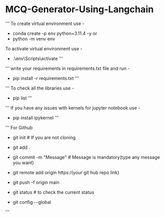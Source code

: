# MCQ-Generator-Using-Langchain

'''
To create virtual environment use - 
- conda create -p env python=3.11.4 -y
                or
- python -m venv env

To activate virtual environment use - 
 - .\env\Scripts\activate
'''


'''
write your requirements in requirements.txt file and run -
- pip install -r requirements.txt
'''

'''
To check all the libraries use - 
- pip list
'''

''' 
If you have any issues with kernels for jupyter notebook use -
- pip install ipykernel
'''


'''
For Github

- git init # If you are not cloning

- git add .

- git commit -m "Message" # Message is mandatory(type any message you want)

- git remote add origin https:/(your git hub repo link)

- git push -f origin main 

- git status # to check the current status

- git config --global

'''







